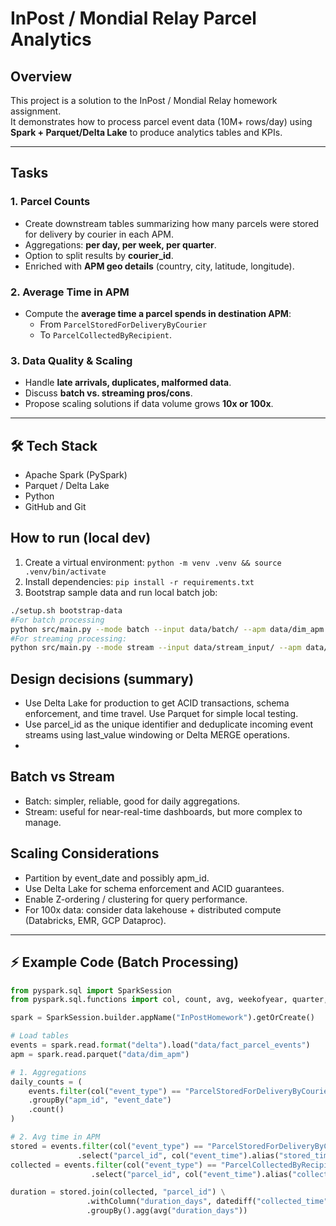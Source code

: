 # InPost / Mondial Relay Parcel Analytics

## Overview
This project is a solution to the InPost / Mondial Relay homework assignment.  
It demonstrates how to process parcel event data (10M+ rows/day) using **Spark + Parquet/Delta Lake** to produce analytics tables and KPIs.

---

## Tasks

### 1. Parcel Counts
- Create downstream tables summarizing how many parcels were stored for delivery by courier in each APM.
- Aggregations: **per day, per week, per quarter**.
- Option to split results by **courier_id**.
- Enriched with **APM geo details** (country, city, latitude, longitude).

### 2. Average Time in APM
- Compute the **average time a parcel spends in destination APM**:
  - From `ParcelStoredForDeliveryByCourier`
  - To `ParcelCollectedByRecipient`.

### 3. Data Quality & Scaling
- Handle **late arrivals, duplicates, malformed data**.
- Discuss **batch vs. streaming pros/cons**.
- Propose scaling solutions if data volume grows **10x or 100x**.

---

## 🛠️ Tech Stack
- Apache Spark (PySpark)
- Parquet / Delta Lake
- Python 
- GitHub and Git

## How to run (local dev)
1. Create a virtual environment: `python -m venv .venv && source .venv/bin/activate`
2. Install dependencies: `pip install -r requirements.txt`
3. Bootstrap sample data and run local batch job:
```bash
./setup.sh bootstrap-data
#For batch processing
python src/main.py --mode batch --input data/batch/ --apm data/dim_apm.csv
#For streaming processing: 
python src/main.py --mode stream --input data/stream_input/ --apm data/dim_apm.csv
```

## Design decisions (summary)
-  Use Delta Lake for production to get ACID transactions, schema enforcement, and time travel. Use Parquet for simple local testing.
- Use parcel_id as the unique identifier and deduplicate incoming event streams using last_value windowing or Delta MERGE operations.
- 


## Batch vs Stream
- Batch: simpler, reliable, good for daily aggregations.
- Stream: useful for near-real-time dashboards, but more complex to manage.

## Scaling Considerations
- Partition by event_date and possibly apm_id.
- Use Delta Lake for schema enforcement and ACID guarantees.
- Enable Z-ordering / clustering for query performance.
- For 100x data: consider data lakehouse + distributed compute (Databricks, EMR, GCP Dataproc).
---

## ⚡ Example Code (Batch Processing)

```python
from pyspark.sql import SparkSession
from pyspark.sql.functions import col, count, avg, weekofyear, quarter, datediff

spark = SparkSession.builder.appName("InPostHomework").getOrCreate()

# Load tables
events = spark.read.format("delta").load("data/fact_parcel_events")
apm = spark.read.parquet("data/dim_apm")

# 1. Aggregations
daily_counts = (
    events.filter(col("event_type") == "ParcelStoredForDeliveryByCourier")
    .groupBy("apm_id", "event_date")
    .count()
)

# 2. Avg time in APM
stored = events.filter(col("event_type") == "ParcelStoredForDeliveryByCourier") \
               .select("parcel_id", col("event_time").alias("stored_time"))
collected = events.filter(col("event_type") == "ParcelCollectedByRecipient") \
                  .select("parcel_id", col("event_time").alias("collected_time"))

duration = stored.join(collected, "parcel_id") \
                 .withColumn("duration_days", datediff("collected_time", "stored_time")) \
                 .groupBy().agg(avg("duration_days"))
